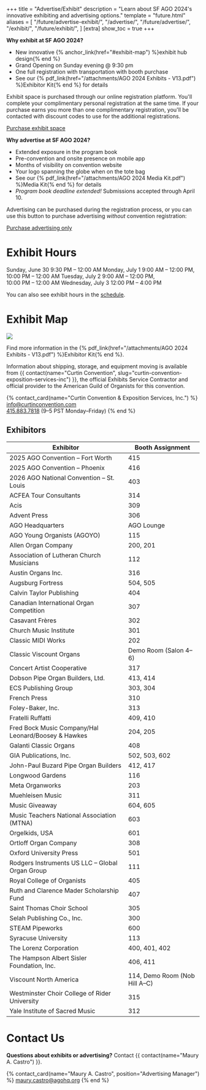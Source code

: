 +++
title = "Advertise/Exhibit"
description = "Learn about SF AGO 2024's innovative exhibiting and advertising options."
template = "future.html"
aliases = [
  "/future/advertise-exhibit/",
  "/advertise/",
  "/future/advertise/",
  "/exhibit/",
  "/future/exhibit/",
]
[extra]
show_toc = true
+++

**Why exhibit at SF AGO 2024?**

<div class="close">

* New innovative {% anchor_link(href="#exhibit-map") %}exhibit hub design{% end %}
* Grand Opening on Sunday evening @ 9:30 pm
* One full registration with transportation with booth purchase
* See our {% pdf_link(href="/attachments/AGO 2024 Exhibits - V13.pdf") %}Exhibitor Kit{% end %} for details

</div>

<div class="action-panel">

Exhibit space is purchased through our online registration platform. You'll complete your
complimentary personal registration at the same time. If your purchase earns you more than one
complimentary registration, you'll be contacted with discount codes to use for the additional
registrations.

<!----><a class="fancy-button" href="https://cvent.me/51d9XL?rt=6B6Nfs2wRkOnExmEXBYmYA&RefId=sfago2024.org%2Fexhibit" rel="external" target="_blank">Purchase exhibit space</a>
</div>

**Why advertise at SF AGO 2024?**

<div class="close">

* Extended exposure in the program book
* Pre-convention and onsite presence on mobile app
* Months of visibility on convention website
* Your logo spanning the globe when on the tote bag
* See our {% pdf_link(href="/attachments/AGO 2024 Media Kit.pdf") %}Media Kit{% end %} for details
* *Program book deadline extended!* Submissions accepted through April 10.

</div>

<div class="action-panel">

Advertising can be purchased during the registration process, or you
can use this button to purchase advertising *without* convention registration:

<!----><a class="fancy-button" href="https://cvent.me/ZnoZLw?rt=GJT4bzbOv0S-wVSLdNVddw&RefId=sfago2024.org%2Fadvertise" rel="external" target="_blank">Purchase advertising only</a>
</div>

# Exhibit Hours

<div class="schedule equal">
<span class="time">Sunday, June 30</span>
<span class="event">9:30 PM – 12:00 AM</span>
<span class="time">Monday, July 1</span>
<span class="event">9:00 AM – 12:00 PM,<br>10:00 PM – 12:00 AM</span>
<span class="time">Tuesday, July 2</span>
<span class="event">9:00 AM – 12:00 PM,<br>10:00 PM – 12:00 AM</span>
<span class="time">Wednesday, July 3</span>
<span class="event">12:00 PM – 4:00 PM</span>
</div>

You can also see exhibit hours in the <a href="/schedule/">schedule</a>.

# Exhibit Map

<img class="full-width-image" style="aspect-ratio: 842 / 909" src="/attachments/exhibits-map-20240614.png">

Find more information in the {% pdf_link(href="/attachments/AGO 2024 Exhibits - V13.pdf") %}Exhibitor Kit{% end %}.

Information about shipping, storage, and equipment moving is available from {{ contact(name="Curtin Convention", slug="curtin-convention-exposition-services-inc") }}, the official Exhibits Service Contractor and official provider to the American Guild of Organists for this convention.

{% contact_card(name="Curtin Convention & Exposition Services, Inc.") %}
<a href="mailto:info@curtinconvention.com">info@curtinconvention.com</a><br>
<a href="tel:+14158837818">415.883.7818</a> (9–5 PST Monday–Friday)
{% end %}

## Exhibitors

<script defer src="/sortable.min.js"></script>
<table class="sortable asc">
<thead>
<tr>
  <th class="default-sort"><strong>Exhibitor</strong></th>
  <th class="numeric"><strong>Booth Assignment</strong></th>
</tr>
</thead>
<tbody>
<tr>
  <td>2025 AGO Convention – Fort Worth</td>
  <td>415</td>
</tr>
<tr>
  <td>2025 AGO Convention – Phoenix</td>
  <td>416</td>
</tr>
<tr>
  <td>2026 AGO National Convention – St. Louis</td>
  <td>403</td>
</tr>
<tr>
  <td>ACFEA Tour Consultants</td>
  <td>314</td>
</tr>
<tr>
  <td>Acis</td>
  <td>309</td>
</tr>
<tr>
  <td>Advent Press</td>
  <td>306</td>
</tr>
<tr>
  <td>AGO Headquarters</td>
  <td>AGO Lounge</td>
</tr>
<tr>
  <td>AGO Young Organists (AGOYO)</td>
  <td>115</td>
</tr>
<tr>
  <td>Allen Organ Company</td>
  <td>200, 201</td>
</tr>
<tr>
  <td>Association of Lutheran Church Musicians</td>
  <td>112</td>
</tr>
<tr>
  <td>Austin Organs Inc.</td>
  <td>316</td>
</tr>
<tr>
  <td>Augsburg Fortress</td>
  <td>504, 505</td>
</tr>
<tr>
  <td>Calvin Taylor Publishing</td>
  <td>404</td>
</tr>
<tr>
  <td>Canadian International Organ Competition</td>
  <td>307</td>
</tr>
<tr>
  <td>Casavant Frères</td>
  <td>302</td>
</tr>
<tr>
  <td>Church Music Institute</td>
  <td>301</td>
</tr>
<tr>
  <td>Classic MIDI Works</td>
  <td>202</td>
</tr>
<tr>
  <td>Classic Viscount Organs</td>
  <td>Demo Room (Salon 4–6)</td>
</tr>
<tr>
  <td>Concert Artist Cooperative</td>
  <td>317</td>
</tr>
<tr>
  <td>Dobson Pipe Organ Builders, Ltd.</td>
  <td>413, 414</td>
</tr>
<tr>
  <td>ECS Publishing Group</td>
  <td>303, 304</td>
</tr>
<tr>
  <td>French Press</td>
  <td>310</td>
</tr>
<tr>
  <td>Foley-Baker, Inc.</td>
  <td>313</td>
</tr>
<tr>
  <td>Fratelli Ruffatti</td>
  <td>409, 410</td>
</tr>
<tr>
  <td>Fred Bock Music Company/<wbr>Hal Leonard/<wbr>Boosey & Hawkes</td>
  <td>204, 205</td>
</tr>
<tr>
  <td>Galanti Classic Organs</td>
  <td>408</td>
</tr>
<tr>
  <td>GIA Publications, Inc.</td>
  <td>502, 503, 602</td>
</tr>
<tr>
  <td>John-Paul Buzard Pipe Organ Builders</td>
  <td>412, 417</td>
</tr>
<tr>
  <td>Longwood Gardens</td>
  <td>116</td>
</tr>
<tr>
  <td>Meta Organworks</td>
  <td>203</td>
</tr>
<tr>
  <td>Muehleisen Music</td>
  <td>311</td>
</tr>
<tr>
  <td>Music Giveaway</td>
  <td>604, 605</td>
</tr>
<tr>
  <td>Music Teachers National Association (MTNA)</td>
  <td>603</td>
</tr>
<tr>
  <td>Orgelkids, USA</td>
  <td>601</td>
</tr>
<tr>
  <td>Ortloff Organ Company</td>
  <td>308</td>
</tr>
<tr>
  <td>Oxford University Press</td>
  <td>501</td>
</tr>
<tr>
  <td>Rodgers Instruments US LLC – Global Organ Group</td>
  <td>111</td>
</tr>
<tr>
  <td>Royal College of Organists</td>
  <td>405</td>
</tr>
<tr>
  <td>Ruth and Clarence Mader Scholarship Fund</td>
  <td>407</td>
</tr>
<tr>
  <td>Saint Thomas Choir School</td>
  <td>305</td>
</tr>
<tr>
  <td>Selah Publishing Co., Inc.</td>
  <td>300</td>
</tr>
<tr>
  <td>STEAM Pipeworks</td>
  <td>600</td>
</tr>
<tr>
  <td>Syracuse University</td>
  <td>113</td>
</tr>
<tr>
  <td>The Lorenz Corporation</td>
  <td>400, 401, 402</td>
</tr>
<tr>
  <td>The Hampson Albert Sisler Foundation, Inc.</td>
  <td>406, 411</td>
</tr>
<tr>
  <td>Viscount North America</td>
  <td>114, Demo Room (Nob Hill A–C)</td>
</tr>
<tr>
  <td>Westminster Choir College of Rider University</td>
  <td>315</td>
</tr>
<tr>
  <td>Yale Institute of Sacred Music</td>
  <td>312</td>
</tr>
</tbody>
</table>
<script>
  document.addEventListener("DOMContentLoaded", () => {
    document.querySelectorAll(".sortable .default-sort").forEach(
       (e) => {
        e.click();
      }
    );
  });
</script>

# Contact Us

**Questions about exhibits or advertising?** Contact {{ contact(name="Maury A. Castro") }}.

{% contact_card(name="Maury A. Castro", position="Advertising Manager") %}
<a href="mailto:maury.castro@agohq.org">maury.castro@agohq.org</a>
{% end %}
